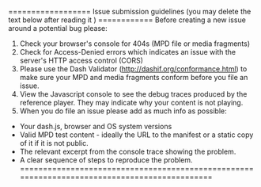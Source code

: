 ================== Issue submission guidelines (you may delete the text below after reading it ) ============
Before creating a new issue around a potential bug please:
1. Check your browser's console for 404s (MPD file or media fragments) 
2. Check for Access-Denied errors which indicates an issue with the server's HTTP access control (CORS)
3. Please use the Dash Validator (http://dashif.org/conformance.html) to make sure your MPD and media fragments conform before you file an issue.
4. View the Javascript console to see the debug traces produced by the reference player. They may indicate why your content is not playing.
5. When you do file an issue please add as much info as possible:
* Your dash.js, browser and OS system versions
* Valid MPD test content - ideally the URL to the manifest or a static copy of it if it is not public.
* The relevant excerpt from the console trace showing the problem. 
* A clear sequence of steps to reproduce the problem. 
=============================================================================================


